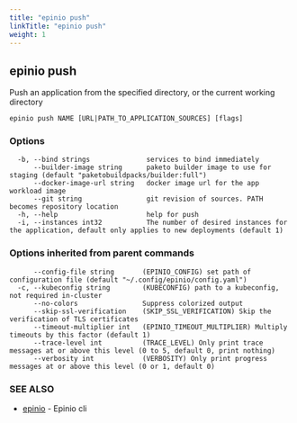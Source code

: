 ```yaml
---
title: "epinio push"
linkTitle: "epinio push"
weight: 1
---
```

## epinio push

Push an application from the specified directory, or the current working directory

```
epinio push NAME [URL|PATH_TO_APPLICATION_SOURCES] [flags]
```

### Options

```
  -b, --bind strings              services to bind immediately
      --builder-image string      paketo builder image to use for staging (default "paketobuildpacks/builder:full")
      --docker-image-url string   docker image url for the app workload image
      --git string                git revision of sources. PATH becomes repository location
  -h, --help                      help for push
  -i, --instances int32           The number of desired instances for the application, default only applies to new deployments (default 1)
```

### Options inherited from parent commands

```
      --config-file string       (EPINIO_CONFIG) set path of configuration file (default "~/.config/epinio/config.yaml")
  -c, --kubeconfig string        (KUBECONFIG) path to a kubeconfig, not required in-cluster
      --no-colors                Suppress colorized output
      --skip-ssl-verification    (SKIP_SSL_VERIFICATION) Skip the verification of TLS certificates
      --timeout-multiplier int   (EPINIO_TIMEOUT_MULTIPLIER) Multiply timeouts by this factor (default 1)
      --trace-level int          (TRACE_LEVEL) Only print trace messages at or above this level (0 to 5, default 0, print nothing)
      --verbosity int            (VERBOSITY) Only print progress messages at or above this level (0 or 1, default 0)
```

### SEE ALSO

* [epinio](../epinio)	 - Epinio cli

